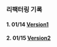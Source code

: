 ### 리팩터링 기록
#### 1. 01/14 [Version1](https://jiniiw.github.io/Refactoring/2024-01-14_Refactoring_SimpleProgram_StudentGradeWithStreamV1/)
#### 2. 01/15 [Version2](https://jiniiw.github.io/Refactoring/2024-01-14_Refactoring_SimpleProgram_StudentGradeWithStreamV2/)
